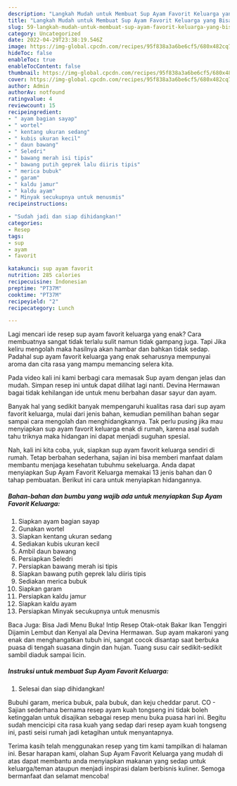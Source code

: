 ```yaml
---
description: "Langkah Mudah untuk Membuat Sup Ayam Favorit Keluarga yang Bisa Manjain Lidah, Buat Buka Puasa}"
title: "Langkah Mudah untuk Membuat Sup Ayam Favorit Keluarga yang Bisa Manjain Lidah, Buat Buka Puasa}"
slug: 59-langkah-mudah-untuk-membuat-sup-ayam-favorit-keluarga-yang-bisa-manjain-lidah-buat-buka-puasa
category: Uncategorized
date: 2022-04-29T23:38:19.546Z
image: https://img-global.cpcdn.com/recipes/95f838a3a6be6cf5/680x482cq70/sup-ayam-favorit-keluarga-foto-resep-utama.jpg
hideToc: false
enableToc: true
enableTocContent: false
thumbnail: https://img-global.cpcdn.com/recipes/95f838a3a6be6cf5/680x482cq70/sup-ayam-favorit-keluarga-foto-resep-utama.jpg
cover: https://img-global.cpcdn.com/recipes/95f838a3a6be6cf5/680x482cq70/sup-ayam-favorit-keluarga-foto-resep-utama.jpg
author: Admin
authorAv: notfound
ratingvalue: 4
reviewcount: 15
recipeingredient:
- " ayam bagian sayap"
- " wortel"
- " kentang ukuran sedang"
- " kubis ukuran kecil"
- " daun bawang"
- " Seledri"
- " bawang merah isi tipis"
- " bawang putih geprek lalu diiris tipis"
- " merica bubuk"
- " garam"
- " kaldu jamur"
- " kaldu ayam"
- " Minyak secukupnya untuk menusmis"
recipeinstructions:

- "Sudah jadi dan siap dihidangkan!"
categories:
- Resep
tags:
- sup
- ayam
- favorit

katakunci: sup ayam favorit 
nutrition: 285 calories
recipecuisine: Indonesian
preptime: "PT37M"
cooktime: "PT37M"
recipeyield: "2"
recipecategory: Lunch

---
```



Lagi mencari ide resep sup ayam favorit keluarga yang enak? Cara membuatnya sangat tidak terlalu sulit namun tidak gampang juga. Tapi Jika keliru mengolah maka hasilnya akan hambar dan bahkan tidak sedap. Padahal sup ayam favorit keluarga yang enak seharusnya mempunyai aroma dan cita rasa yang mampu memancing selera kita.


Pada video kali ini kami berbagi cara memasak Sup ayam dengan jelas dan mudah. Simpan resep ini untuk dapat dilihat lagi nanti. Devina Hermawan bagai tidak kehilangan ide untuk menu berbahan dasar sayur dan ayam.

Banyak hal yang sedikit banyak mempengaruhi kualitas rasa dari sup ayam favorit keluarga, mulai dari jenis bahan, kemudian pemilihan bahan segar sampai cara mengolah dan menghidangkannya. Tak perlu pusing jika mau menyiapkan sup ayam favorit keluarga enak di rumah, karena asal sudah tahu triknya maka hidangan ini dapat menjadi suguhan spesial.


Nah, kali ini kita coba, yuk, siapkan sup ayam favorit keluarga sendiri di rumah. Tetap berbahan sederhana, sajian ini bisa memberi manfaat dalam membantu menjaga kesehatan tubuhmu sekeluarga. Anda dapat menyiapkan Sup Ayam Favorit Keluarga memakai 13 jenis bahan dan 0 tahap pembuatan. Berikut ini cara untuk menyiapkan hidangannya.

<!--inarticleads1-->

##### Bahan-bahan dan bumbu yang wajib ada untuk menyiapkan Sup Ayam Favorit Keluarga:

1. Siapkan  ayam bagian sayap
1. Gunakan  wortel
1. Siapkan  kentang ukuran sedang
1. Sediakan  kubis ukuran kecil
1. Ambil  daun bawang
1. Persiapkan  Seledri
1. Persiapkan  bawang merah isi tipis
1. Siapkan  bawang putih geprek lalu diiris tipis
1. Sediakan  merica bubuk
1. Siapkan  garam
1. Persiapkan  kaldu jamur
1. Siapkan  kaldu ayam
1. Persiapkan  Minyak secukupnya untuk menusmis


Baca Juga: Bisa Jadi Menu Buka! Intip Resep Otak-otak Bakar Ikan Tenggiri Dijamin Lembut dan Kenyal ala Devina Hermawan. Sup ayam makaroni yang enak dan menghangatkan tubuh ini, sangat cocok disantap saat berbuka puasa di tengah suasana dingin dan hujan. Tuang susu cair sedikit-sedikit sambil diaduk sampai licin. 

<!--inarticleads2-->

##### Instruksi untuk membuat Sup Ayam Favorit Keluarga:


1. Selesai dan siap dihidangkan!

Bubuhi garam, merica bubuk, pala bubuk, dan keju cheddar parut. CO - Sajian sederhana bernama resep ayam kuah tongseng ini tidak boleh ketinggalan untuk disajikan sebagai resep menu buka puasa hari ini. Begitu sudah mencicipi cita rasa kuah yang sedap dari resep ayam kuah tongseng ini, pasti seisi rumah jadi ketagihan untuk menyantapnya. 

Terima kasih telah menggunakan resep yang tim kami tampilkan di halaman ini. Besar harapan kami, olahan Sup Ayam Favorit Keluarga yang mudah di atas dapat membantu anda menyiapkan makanan yang sedap untuk keluarga/teman ataupun menjadi inspirasi dalam berbisnis kuliner. Semoga bermanfaat dan selamat mencoba!
